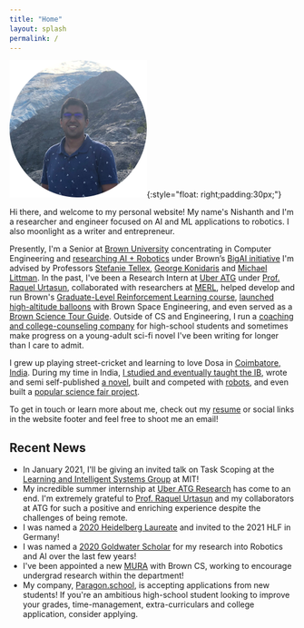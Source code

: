 ```yaml
---
title: "Home"
layout: splash
permalink: /
---
```



![Me](/images/me_circle.png){:style="float: right;padding:30px;"}

Hi there, and welcome to my personal website! My name's Nishanth and I'm a researcher and engineer focused on AI and ML applications to robotics. I also moonlight as a writer and entrepreneur.

Presently, I'm a Senior at [Brown University](https://www.brown.edu/) concentrating in Computer Engineering and [researching AI + Robotics](https://nishanthjkumar.com/research/) under Brown’s [BigAI initiative](http://bigai.cs.brown.edu/) I'm advised by Professors [Stefanie Tellex](https://cs.brown.edu/people/stellex/), [George Konidaris](http://cs.brown.edu/people/gdk/) and [Michael Littman](http://cs.brown.edu/~mlittman/). In the past, I've been a Research Intern at [Uber ATG](https://www.uber.com/ca/en/atg/research-and-development/) under [Prof. Raquel Urtasun](http://www.cs.toronto.edu/~urtasun/), collaborated with researchers at [MERL](https://www.merl.com/research/), helped develop and run Brown's [Graduate-Level Reinforcement Learning course](http://cs.brown.edu/courses/cs2951f/), [launched high-altitude balloons](https://brownspace.org/rd/) with Brown Space Engineering, and even served as a [Brown Science Tour Guide](https://www.brown.edu/admission/undergraduate/visit/physical-sciences-tour). Outside of CS and Engineering, I run a [coaching and college-counseling company](https://www.paragon.school/) for high-school students and sometimes make progress on a young-adult sci-fi novel I've been writing for longer than I care to admit.

I grew up playing street-cricket and learning to love Dosa in [Coimbatore, India](https://www.google.com/maps/place/Coimbatore,+Tamil+Nadu,+India/@11.0116773,76.8268011,11z/data=!3m1!4b1!4m5!3m4!1s0x3ba859af2f971cb5:0x2fc1c81e183ed282!8m2!3d11.0168445!4d76.9558321). During my time in India, [I studied and eventually taught the IB](http://tipskovai.com/news-events/maths-geek-nishanth-kumar/), wrote and semi self-published [a novel](https://books.google.com/books/about/The_Book_of_the_Heavens.html?id=U_AKZPObpxsC), built and competed with [robots](https://www.thehindu.com/news/cities/Coimbatore/coimbatore-students-bag-award-in-robotics-contest/article7258141.ece), and even built a [popular science fair project](https://www.youtube.com/watch?v=QvA7EftdSak).

To get in touch or learn more about me, check out my [resume](/misc_files/Resume_September_2020.pdf) or social links in the website footer and feel free to shoot me an email!

## Recent News
* In January 2021, I'll be giving an invited talk on Task Scoping at the [Learning and Intelligent Systems Group](https://lis.csail.mit.edu/) at MIT!
* My incredible summer internship at [Uber ATG Research](https://www.uber.com/us/en/atg/research-and-development/) has come to an end. I'm extremely grateful to [Prof. Raquel Urtasun](http://www.cs.toronto.edu/~urtasun/) and my collaborators at ATG for such a positive and enriching experience despite the challenges of being remote.
* I was named a [2020 Heidelberg Laureate](https://www.heidelberg-laureate-forum.org/) and invited to the 2021 HLF in Germany!
* I was named a [2020 Goldwater Scholar](https://goldwater.scholarsapply.org/) for my research into Robotics and AI over the last few years!
* I've been appointed a new [MURA](https://cs.brown.edu/people/meta-ura/) with Brown CS, working to encourage undergrad research within the department!
* My company, [Paragon.school](https://www.paragon.school/), is accepting applications from new students! If you're an ambitious high-school student looking to improve your grades, time-management, extra-curriculars and college application, consider applying.